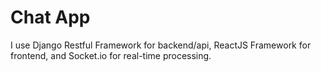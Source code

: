 # Chat App

I use Django Restful Framework for backend/api, ReactJS Framework for frontend, and Socket.io for real-time processing.
